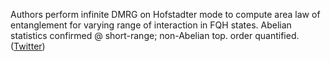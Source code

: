
Authors perform infinite DMRG on Hofstadter mode to compute area law of entanglement for varying range of interaction in FQH states. Abelian statistics confirmed @ short-range; non-Abelian top. order quantified. ([Twitter](https://twitter.com/JoshuahHeath/status/1285230553105682437))
